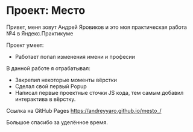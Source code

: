 # Проект: Место

Привет, меня зовут Андрей Яровиков и это моя практическая работа №4 в Яндекс.Практикуме

Проект умеет:
- Работает попап изменения имени и професии

В данной работе я отрабатывал:
- Закрепил некоторые моменты вёрстки
- Сделал свой первый Popup
- Написал первые проектные сточки JS кода, тем самым добавил интерактива в вёрстку.

Ссылка на GitHub Pages https://andreyyaro.github.io/mesto_/ 

Большое спасибо за уделённое время.